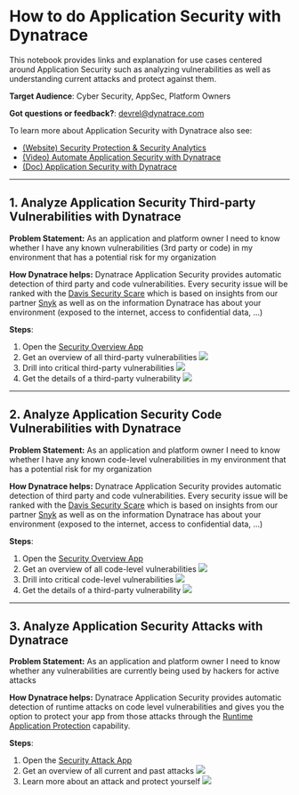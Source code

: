 # How to do Application Security with Dynatrace
This notebook provides links and explanation for use cases centered around Application Security such as analyzing vulnerabilities as well as understanding current attacks and protect against them.

**Target Audience**: Cyber Security, AppSec, Platform Owners

**Got questions or feedback?**: [devrel@dynatrace.com](mailto:devrel@dynatrace.com?subject=Feedback%20on%20Security)

To learn more about Application Security with Dynatrace also see:
* [(Website) Security Protection & Security Analytics](https://www.dynatrace.com/platform/application-security/)
* [(Video) Automate Application Security with Dynatrace](https://www.youtube.com/watch?v=_tpsTNG5vb0)
* [(Doc) Application Security with Dynatrace](https://www.dynatrace.com/support/help/platform-modules/application-security)

---

## 1. Analyze Application Security Third-party Vulnerabilities with Dynatrace
**Problem Statement:** As an application and platform owner I need to know whether I have any known vulnerabilities (3rd party or code) in my environment that has a potential risk for my organization 

**How Dynatrace helps:** Dynatrace Application Security provides automatic detection of third party and code vulnerabilities. Every security issue will be ranked with the [Davis Security Scare](https://www.dynatrace.com/support/help/platform-modules/application-security/vulnerability-analytics/third-party-vulnerabilities/davis-security-score) which is based on insights from our partner [Snyk](https://dt-url.net/rwf0nx0?dt=s) as well as on the information Dynatrace has about your environment (exposed to the internet, access to confidential data, ...)

**Steps**:
1. Open the [Security Overview App](https://wkf10640.apps.dynatrace.com/ui/apps/dynatrace.classic.security.overview/ui/security/overview)
2. Get an overview of all third-party vulnerabilities ![](https://raw.githubusercontent.com/dynatrace-perfclinics/dynatrace-getting-started/main/images/howto_security_thirdparty_overview.png)
3. Drill into critical third-party vulnerabilities ![](https://raw.githubusercontent.com/dynatrace-perfclinics/dynatrace-getting-started/main/images/howto_security_thirdparty_list.png)
4. Get the details of a third-party vulnerability ![](https://raw.githubusercontent.com/dynatrace-perfclinics/dynatrace-getting-started/main/images/howto_security_thirdparty_detail.png)

---

## 2. Analyze Application Security Code Vulnerabilities with Dynatrace
**Problem Statement:** As an application and platform owner I need to know whether I have any known code-level vulnerabilities in my environment that has a potential risk for my organization 

**How Dynatrace helps:** Dynatrace Application Security provides automatic detection of third party and code vulnerabilities. Every security issue will be ranked with the [Davis Security Scare](https://www.dynatrace.com/support/help/platform-modules/application-security/vulnerability-analytics/third-party-vulnerabilities/davis-security-score) which is based on insights from our partner [Snyk](https://dt-url.net/rwf0nx0?dt=s) as well as on the information Dynatrace has about your environment (exposed to the internet, access to confidential data, ...)

**Steps**:
1. Open the [Security Overview App](https://wkf10640.apps.dynatrace.com/ui/apps/dynatrace.classic.security.overview/ui/security/overview)
2. Get an overview of all code-level vulnerabilities ![](https://raw.githubusercontent.com/dynatrace-perfclinics/dynatrace-getting-started/main/images/howto_security_codelevel_overview.png)
3. Drill into critical code-level vulnerabilities ![](https://raw.githubusercontent.com/dynatrace-perfclinics/dynatrace-getting-started/main/images/howto_security_codelevel_list.png)
4. Get the details of a third-party vulnerability ![](https://raw.githubusercontent.com/dynatrace-perfclinics/dynatrace-getting-started/main/images/howto_security_codelevel_detail.png)

---

## 3. Analyze Application Security Attacks with Dynatrace
**Problem Statement:** As an application and platform owner I need to know whether any vulnerabilities are currently being used by hackers for active attacks

**How Dynatrace helps:** Dynatrace Application Security provides automatic detection of runtime attacks on code level vulnerabilities and gives you the option to protect your app from those attacks through the [Runtime Application Protection](https://www.dynatrace.com/support/help/platform-modules/application-security/application-protection) capability.

**Steps**:
1. Open the [Security Attack App](https://wkf10640.apps.dynatrace.com/ui/apps/dynatrace.classic.attacks/ui/security/attacks)
2. Get an overview of all current and past attacks ![](https://raw.githubusercontent.com/dynatrace-perfclinics/dynatrace-getting-started/main/images/howto_security_attacks_overview.png)
3. Learn more about an attack and protect yourself ![](https://raw.githubusercontent.com/dynatrace-perfclinics/dynatrace-getting-started/main/images/howto_security_attacks_details.png)